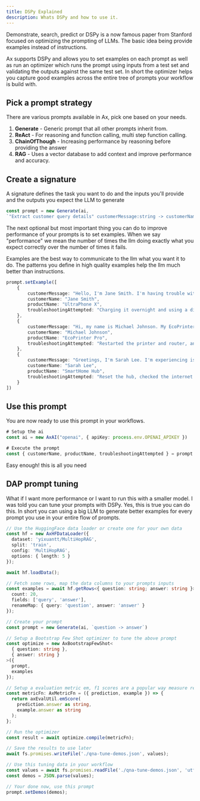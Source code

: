 ```yaml
---
title: DSPy Explained
description: Whats DSPy and how to use it.
---
```


Demonstrate, search, predict or DSPy is a now famous paper from Stanford focused on optimizing the prompting of LLMs. The basic idea being provide examples instead of instructions. 

Ax supports DSPy and allows you to set examples on each prompt as well as run an optimizer which runs the prompt using inputs from a test set and validating the outputs against the same test set. In short the optimizer helps you capture good examples across the entire tree of prompts your workflow is build with.

## Pick a prompt strategy

There are various prompts available in Ax, pick one based on your needs.

1. **Generate** - Generic prompt that all other prompts inherit from.
2. **ReAct** - For reasoning and function calling, multi step function calling.
3. **ChainOfThough** - Increasing performance by reasoning before providing the answer
4. **RAG** - Uses a vector database to add context and improve performance and accuracy.


## Create a signature

A signature defines the task you want to do and the inputs you'll provide and the outputs you expect the LLM to generate

```typescript
const prompt = new Generate(ai, 
`"Extract customer query details" customerMessage:string -> customerName, customerIssue, ,productName:string, troubleshootingAttempted?:string`)
```

The next optional but most important thing you can do to improve performance of your prompts is to set examples. When we say "performance" we mean the number of times the llm doing exactly what you expect correctly over the number of times it fails.

Examples are the best way to communicate to the llm what you want it to do. The patterns you define in high quality examples help the llm much better than instructions.

```typescript
prompt.setExample([
    {
        customerMessage: "Hello, I'm Jane Smith. I'm having trouble with my UltraPhone X. The screen remains black even after restarting multiple times. I have tried charging it overnight and using a different charger.",
        customerName: "Jane Smith",
        productName: "UltraPhone X",
        troubleshootingAttempted: "Charging it overnight and using a different charger.",
    },
    {
        customerMessage: "Hi, my name is Michael Johnson. My EcoPrinter Pro isn't connecting to Wi-Fi. I've restarted the printer and my router, and also tried connecting via Ethernet cable.",
        customerName: "Michael Johnson",
        productName: "EcoPrinter Pro",
        troubleshootingAttempted: "Restarted the printer and router, and tried connecting via Ethernet cable.",
    },
    {
        customerMessage: "Greetings, I'm Sarah Lee. I'm experiencing issues with my SmartHome Hub. It keeps losing connection with my smart devices. I have reset the hub, checked my internet connection, and re-paired the devices.",
        customerName: "Sarah Lee",
        productName: "SmartHome Hub",
        troubleshootingAttempted: "Reset the hub, checked the internet connection, and re-paired the devices.",
    }
])
```

## Use this prompt

You are now ready to use this prompt in your workflows.

```typescript
# Setup the ai
const ai = new AxAI("openai", { apiKey: process.env.OPENAI_APIKEY })

# Execute the prompt
const { customerName, productName, troubleshootingAttempted } = prompt.forward({ customerMessage })
```

Easy enough! this is all you need

## DAP prompt tuning

What if I want more performance or I want to run this with a smaller model. I was told you can tune your prompts with DSPy. Yes, this is true you can do this. In short you can using a big LLM to generate better examples for every prompt you use in your entire flow of prompts.


```typescript
// Use the HuggingFace data loader or create one for your own data
const hf = new AxHFDataLoader({
  dataset: 'yixuantt/MultiHopRAG',
  split: 'train',
  config: 'MultiHopRAG',
  options: { length: 5 }
});

await hf.loadData();
```

```typescript
// Fetch some rows, map the data columns to your prompts inputs
const examples = await hf.getRows<{ question: string; answer: string }>({
  count: 20,
  fields: ['query', 'answer'],
  renameMap: { query: 'question', answer: 'answer' }
});
```


```typescript
// Create your prompt
const prompt = new Generate(ai, `question -> answer`)
```

```typescript
// Setup a Bootstrap Few Shot optimizer to tune the above prompt
const optimize = new AxBootstrapFewShot<
  { question: string },
  { answer: string }
>({
  prompt,
  examples
});
```

```typescript
// Setup a evaluation metric em, f1 scores are a popular way measure retrieval performance.
const metricFn: AxMetricFn = ({ prediction, example }) => {
  return axEvalUtil.emScore(
    prediction.answer as string,
    example.answer as string
  );
};
```

```typescript
// Run the optimizer
const result = await optimize.compile(metricFn);

// Save the results to use later
await fs.promises.writeFile('./qna-tune-demos.json', values);
```

```typescript
// Use this tuning data in your workflow
const values = await fs.promises.readFile('./qna-tune-demos.json', 'utf8');
const demos = JSON.parse(values);

// Your done now, use this prompt
prompt.setDemos(demos);
```




